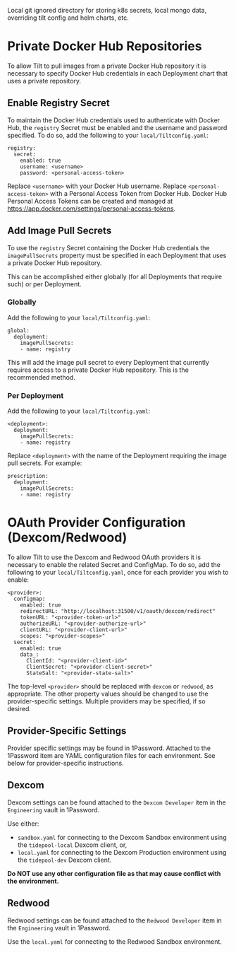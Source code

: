 Local git ignored directory for storing k8s secrets, local mongo data, overriding tilt config and helm charts, etc.

# Private Docker Hub Repositories

To allow Tilt to pull images from a private Docker Hub repository it is necessary to specify Docker Hub credentials in 
each Deployment chart that uses a private repository.

## Enable Registry Secret

To maintain the Docker Hub credentials used to authenticate with Docker Hub, the `registry` Secret must be enabled and
the username and password specified. To do so, add the following to your `local/Tiltconfig.yaml`:

```
registry:
  secret:
    enabled: true
    username: <username>
    password: <personal-access-token>
```

Replace `<username>` with your Docker Hub username. Replace `<personal-access-token>` with a Personal Access Token from
Docker Hub. Docker Hub Personal Access Tokens can be created and managed at https://app.docker.com/settings/personal-access-tokens.

## Add Image Pull Secrets

To use the `registry` Secret containing the Docker Hub credentials the `imagePullSecrets` property must be specified
in each Deployment that uses a private Docker Hub repository.

This can be accomplished either globally (for all Deployments that require such) or per Deployment.

### Globally

Add the following to your `local/Tiltconfig.yaml`:

```
global:
  deployment:
    imagePullSecrets:
    - name: registry
```

This will add the image pull secret to every Deployment that currently requires access to a private Docker Hub repository. This is the recommended method.

### Per Deployment

Add the following to your `local/Tiltconfig.yaml`:

```
<deployment>:
  deployment:
    imagePullSecrets:
    - name: registry
```

Replace `<deployment>` with the name of the Deployment requiring the image pull secrets. For example:

```
prescription:
  deployment:
    imagePullSecrets:
    - name: registry
```

# OAuth Provider Configuration (Dexcom/Redwood)

To allow Tilt to use the Dexcom and Redwood OAuth providers it is necessary to enable the related Secret and
ConfigMap. To do so, add the following to your `local/Tiltconfig.yaml`, once for each provider you wish to enable:

```
<provider>:
  configmap:
    enabled: true
    redirectURL: "http://localhost:31500/v1/oauth/dexcom/redirect"
    tokenURL: "<provider-token-url>"
    authorizeURL: "<provider-authorize-url>"
    clientURL: "<provider-client-url>"
    scopes: "<provider-scopes>"
  secret:
    enabled: true
    data_:
      ClientId: "<provider-client-id>"
      ClientSecret: "<provider-client-secret>"
      StateSalt: "<provider-state-salt>"
```

The top-level `<provider>` should be replaced with `dexcom` or `redwood`, as appropriate. The other property values should
be changed to use the provider-specific settings. Multiple providers may be specified, if so desired.

## Provider-Specific Settings

Provider specific settings may be found in 1Password. Attached to the 1Password item are YAML configuration files for each environment. See below for provider-specific instructions. 

## Dexcom

Dexcom settings can be found attached to the `Dexcom Developer` item in the `Engineering` vault in 1Password. 

Use either:
- `sandbox.yaml` for connecting to the Dexcom Sandbox environment using the `tidepool-local` Dexcom client, or,
- `local.yaml` for connecting to the Dexcom Production environment using the `tidepool-dev` Dexcom client. 

**Do NOT use any other configuration file as that may cause conflict with the environment.**

## Redwood

Redwood settings can be found attached to the `Redwood Developer` item in the `Engineering` vault in 1Password.

Use the `local.yaml` for connecting to the Redwood Sandbox environment.
